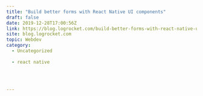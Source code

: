 ```yaml
---
title: "Build better forms with React Native UI components"
draft: false
date: 2019-12-28T17:00:56Z
link: https://blog.logrocket.com/build-better-forms-with-react-native-ui-components/?utm_medium=RSS&utm_source=hune
site: blog.logrocket.com
topic: Webdev
category:
  - Uncategorized
  
  - react native
  
   
  

---
```

